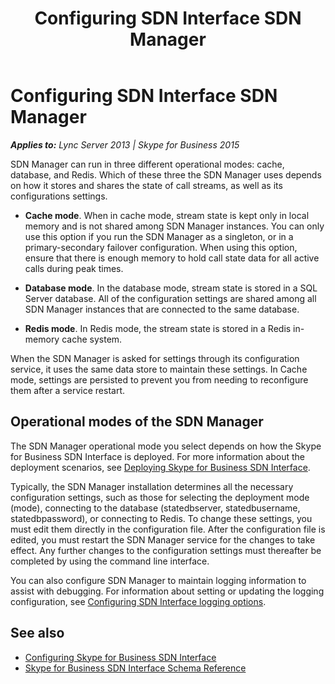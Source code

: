 ﻿---
title: Configuring SDN Interface SDN Manager
description: Describes how to configure SDN Interface SDN Manager and outlines operational modes of the SDN manager.
TOCTitle: Configuring SDN Interface SDN Manager
ms:assetid: bf193e5f-86cd-4080-8a94-3a47c9d81f08
ms:mtpsurl: https://msdn.microsoft.com/library/Mt148354(v=office.16)
ms:contentKeyID: 65841591
ms.date: 02/27/2017
mtps_version: v=office.16
---

# Configuring SDN Interface SDN Manager


_**Applies to:** Lync Server 2013 | Skype for Business 2015_

SDN Manager can run in three different operational modes: cache, database, and Redis. Which of these three the SDN Manager uses depends on how it stores and shares the state of call streams, as well as its configurations settings.

  - **Cache mode**. When in cache mode, stream state is kept only in local memory and is not shared among SDN Manager instances. You can only use this option if you run the SDN Manager as a singleton, or in a primary-secondary failover configuration. When using this option, ensure that there is enough memory to hold call state data for all active calls during peak times.

  - **Database mode**. In the database mode, stream state is stored in a SQL Server database. All of the configuration settings are shared among all SDN Manager instances that are connected to the same database.

  - **Redis mode**. In Redis mode, the stream state is stored in a Redis in-memory cache system.

When the SDN Manager is asked for settings through its configuration service, it uses the same data store to maintain these settings. In Cache mode, settings are persisted to prevent you from needing to reconfigure them after a service restart.

## Operational modes of the SDN Manager

The SDN Manager operational mode you select depends on how the Skype for Business SDN Interface is deployed. For more information about the deployment scenarios, see [Deploying Skype for Business SDN Interface](deploying-skype-for-business-sdn-interface.md).

Typically, the SDN Manager installation determines all the necessary configuration settings, such as those for selecting the deployment mode (mode), connecting to the database (statedbserver, statedbusername, statedbpassword), or connecting to Redis. To change these settings, you must edit them directly in the configuration file. After the configuration file is edited, you must restart the SDN Manager service for the changes to take effect. Any further changes to the configuration settings must thereafter be completed by using the command line interface.

You can also configure SDN Manager to maintain logging information to assist with debugging. For information about setting or updating the logging configuration, see [Configuring SDN Interface logging options](configuring-sdn-interface-logging-options.md).

## See also

- [Configuring Skype for Business SDN Interface](configuring-skype-for-business-sdn-interface.md)
- [Skype for Business SDN Interface Schema Reference](skype-for-business-sdn-interface-schema-reference.md)

